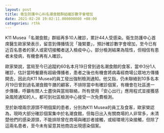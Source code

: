 ```yaml
---
layout: post
title: 衞生防護中心料名潮食館群組確診數字會增加
date: 2021-02-28 19:02:11.000000000 +08:00
categories: rthk
---
```


K11 Musea「名潮食館」群組再多10人確診，累計44人受感染。衞生防護中心首席醫生歐家榮表示，留意到傳播情況「幾緊要」，預計確診數字會增加，至今已有近百名患者的家人或密切接觸者送入檢疫中心，部分檢測結果為陰性，但相信有患者未發病，有機會再有人確診。

歐家榮說，當局至今已追蹤約60名本月19日曾到過名潮食館的食客，當中3分1人確診，估計當時餐廳有超級傳播者，患者之後也有機會將病毒經商場公眾地方傳播開去，因此向K11 Musea的員工發出強制檢測通知。他又指，仍未聯絡到10多名本月19日曾到過名潮食館午膳的顧客，不排除當中有確診個案，有機會在社區進一步傳播，呼籲有關人士盡快與當局聯絡，所有使用「安心出行」應用程式並接獲感染風險通知的人，都可到社區檢測中心接受一次免費檢測。

至於新增兩宗源頭不明個案的患者，分別為K11 Musea的員工及食客，歐家榮認為，現時大部分確診個案集中於名潮食館，但每日出入有關商場的人非常多，未清楚他們的感染源頭，不能排除曾在商場與確診者接觸，或經環境污染接觸，但除了這兩名患者，至今未有留意其他商店出現感染個案。
